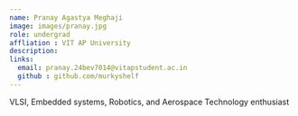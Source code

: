 ```yaml
---
name: Pranay Agastya Meghaji
image: images/pranay.jpg
role: undergrad
affliation : VIT AP University
description: 
links:
  email: pranay.24bev7014@vitapstudent.ac.in
  github : github.com/murkyshelf
---
```



VLSI, Embedded systems, Robotics, and Aerospace Technology enthusiast
